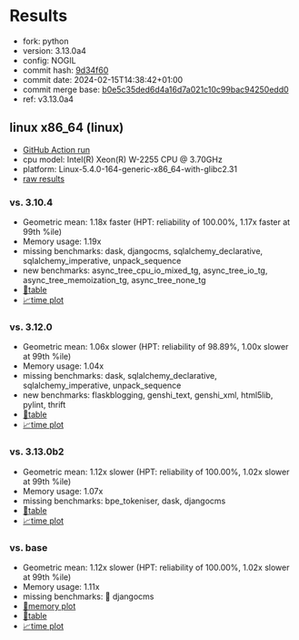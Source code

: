 # Results

- fork: python
- version: 3.13.0a4
- config: NOGIL
- commit hash: [9d34f60](https://github.com/python/cpython/commit/9d34f60)
- commit date: 2024-02-15T14:38:42+01:00
- commit merge base: [b0e5c35ded6d4a16d7a021c10c99bac94250edd0](https://github.com/python/cpython/commit/b0e5c35ded6d4a16d7a021c10c99bac94250edd0)
- ref: v3.13.0a4

## linux x86_64 (linux)

- [GitHub Action run](https://github.com/faster-cpython/benchmarking/actions/runs/9038492160)
- cpu model: Intel(R) Xeon(R) W-2255 CPU @ 3.70GHz
- platform: Linux-5.4.0-164-generic-x86_64-with-glibc2.31
- [raw results](bm-20240215-linux-x86_64-python-v3.13.0a4-3.13.0a4-9d34f60.json)

### vs. 3.10.4

- Geometric mean: 1.18x faster (HPT: reliability of 100.00%, 1.17x faster at 99th %ile)
- Memory usage: 1.19x
- missing benchmarks: dask, djangocms, sqlalchemy_declarative, sqlalchemy_imperative, unpack_sequence
- new benchmarks: async_tree_cpu_io_mixed_tg, async_tree_io_tg, async_tree_memoization_tg, async_tree_none_tg
- [📄table](bm-20240215-linux-x86_64-python-v3.13.0a4-3.13.0a4-9d34f60-vs-3.10.4.md)
- [📈time plot](bm-20240215-linux-x86_64-python-v3.13.0a4-3.13.0a4-9d34f60-vs-3.10.4.svg)

### vs. 3.12.0

- Geometric mean: 1.06x slower (HPT: reliability of 98.89%, 1.00x slower at 99th %ile)
- Memory usage: 1.04x
- missing benchmarks: dask, sqlalchemy_declarative, sqlalchemy_imperative, unpack_sequence
- new benchmarks: flaskblogging, genshi_text, genshi_xml, html5lib, pylint, thrift
- [📄table](bm-20240215-linux-x86_64-python-v3.13.0a4-3.13.0a4-9d34f60-vs-3.12.0.md)
- [📈time plot](bm-20240215-linux-x86_64-python-v3.13.0a4-3.13.0a4-9d34f60-vs-3.12.0.svg)

### vs. 3.13.0b2

- Geometric mean: 1.12x slower (HPT: reliability of 100.00%, 1.02x slower at 99th %ile)
- Memory usage: 1.07x
- missing benchmarks: bpe_tokeniser, dask, djangocms
- [📄table](bm-20240215-linux-x86_64-python-v3.13.0a4-3.13.0a4-9d34f60-vs-3.13.0b2.md)
- [📈time plot](bm-20240215-linux-x86_64-python-v3.13.0a4-3.13.0a4-9d34f60-vs-3.13.0b2.svg)

### vs. base

- Geometric mean: 1.12x slower (HPT: reliability of 100.00%, 1.02x slower at 99th %ile)
- Memory usage: 1.11x
- missing benchmarks: 🔴 djangocms
- [🧠memory plot](bm-20240215-linux-x86_64-python-v3.13.0a4-3.13.0a4-9d34f60-vs-base-mem.svg)
- [📄table](bm-20240215-linux-x86_64-python-v3.13.0a4-3.13.0a4-9d34f60-vs-base.md)
- [📈time plot](bm-20240215-linux-x86_64-python-v3.13.0a4-3.13.0a4-9d34f60-vs-base.svg)

